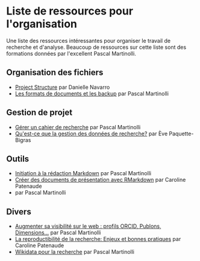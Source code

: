 # Liste de ressources pour l'organisation
Une liste des ressources intéressantes pour organiser le travail de recherche et d'analyse.
Beaucoup de ressources sur cette liste sont des formations données par l'excellent Pascal Martinolli.

## Organisation des fichiers
- [Project Structure](https://slides.djnavarro.net/project-structure/) par Danielle Navarro
- [Les formats de documents et les backup](https://www.youtube.com/watch?v=_IqJ52Hn_yk) par Pascal Martinolli

## Gestion de projet
- [Gérer un cahier de recherche](https://www.youtube.com/watch?v=lv_Fs4JszEs) par Pascal Martinolli
- [Qu'est-ce que la gestion des données de recherche?](https://youtu.be/WKBqSnFoD2k) par Ève Paquette-Bigras

## Outils
- [Initiation à la rédaction Markdown](https://youtu.be/W69xAcItxkE) par Pascal Martinolli
- [Créer des documents de présentation avec RMarkdown](https://youtu.be/TdmOqMyPhgw) par Caroline Patenaude
- [](https://youtu.be/lI9OyvOEv4g) par Pascal Martinolli

## Divers
- [Augmenter sa visibilité sur le web : profils ORCID, Publons, Dimensions…](https://youtu.be/1LFzAlaAaj4) par Pascal Martinolli
- [La reproductibilité de la recherche: Enjeux et bonnes pratiques](https://youtu.be/WVG0GsxY0X8) par Caroline Patenaude
- [Wikidata pour la recherche](https://youtu.be/BKmuCR8UJSo) par Pascal Martinolli